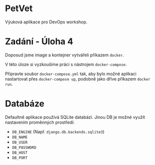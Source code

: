# PetVet

Výuková aplikace pro DevOps workshop.

# Zadání - Úloha 4

Doposud jsme image a kontejner vytvářeli příkazem `docker`.

V této úloze si vyzkoušíme práci s nástrojem `docker-compose`.

Připravte soubor `docker-compose.yml` tak, aby bylo možné aplikaci nastartovat přes `docker-compose up`, podobně jako dříve příkazem `docker run`.

# Databáze

Defaultně aplikace používá SQLite databázi. Jinou DB je možné využít nastavením proměnných prostředí:

- `DB_ENGINE` (Např. `django.db.backends.sqlite3`)
- `DB_NAME`
- `DB_USER`
- `DB_PASSWORD`
- `DB_HOST`
- `DB_PORT`
